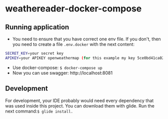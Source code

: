 weathereader-docker-compose
=========================

## Running application
- You need to ensure that you have correct one env file.
If you don't, then you need to create a file `.env.docker` with the next content:
```sh
SECRET_KEY=your secret key
APIKEY=your APIKEY openweathermap (for this example my key 5ce0bd41ca021e708f8907d2b04ae34e)
```
- Use docker-compose: `$ docker-compose up `
- Now you can use swagger: http://localhost:8081

## Development
For development, your IDE probably would need every dependency that was used inside this project.
You can download them with glide. Run the next command:`$ glide install.`